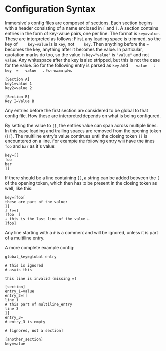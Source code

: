 # Configuration Syntax

Immersive's config files are composed of sections. Each section begins with a
header consisting of a name enclosed in `[` and `]`. A section contains
entries in the form of key-value pairs, one per line. The format is
`key=value`. These are interpreted as follows: First, any leading space is
trimmed, so the key of `    key=value` is is `key`, not `    key`. Then
anything before the `=` becomes the key, anything after it becomes the value.
In particular, quotation marks do too, so the value in `key="value"` is
`"value"` and not `value`. Any whitespace after the key is also stripped, but
this is not the case for the value. So for the following entry is parsed as
`key` and `   value   `: `  key  =   value   `. For example:

```
[Section A]
key1=value 1
key2=value 2

[Section B]
Key I=Value B
```

Any entries before the first section are considered to be global to that
config file. How these are interpreted depends on what is being configured.

By setting the value to `[[`, the entries value can span across multiple
lines. In this case leading and trailing spaces are removed from the opening
token (`[[`). The multiline entry's value continues until the closing token
`]]` is encountered on a line. For example the following entry will have the
lines `foo` and `bar` as it's value:

```
key=[[
foo
bar
]]
```

If there should be a line containing `]]`, a string can be added between the
`[` of the opening token, which then has to be present in the closing token as
well, like this:

```
key=[foo[
these are part of the value:
]]
] foo]
]foo  ]
→ this is the last line of the value ←
]foo]
```

Any line starting with a `#` is a comment and will be ignored, unless it is
part of a multiline entry.

A more complete example config:

```
global_key=global entry

# this is ignored
# as=is this

this line is invalid (missing =)

[section]
entry_1=value
entry_2=[[
line 1
# this part of multiline_entry
line 3
]]
entry_3=
# entry_3 is empty

# [ignored, not a section]

[another_section]
key=value
```
